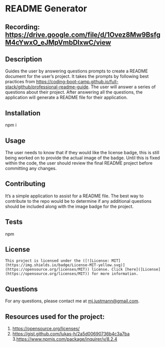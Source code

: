 
  # README Generator

  ## Recording: https://drive.google.com/file/d/1Ovez8Mw9BsfgM4cYwxO_eJMpVmbDlxwC/view
  

  ## Description
  Guides the user by answering questions prompts to create a README document for the user’s project. It takes the prompts by following best practices from https://coding-boot-camp.github.io/full-stack/github/professional-readme-guide. The user will answer a series of questions about their project. After answering all the questions, the application will generate a README file for their application.
  
  ## Installation
  npm i

  ## Usage
  The user needs to know that if they would like the license badge, this is still being worked on to provide the actual image of the badge. Until this is fixed within the code, the user should review the final README project before committing any changes. 
  
  ## Contributing
  It’s a simple application to assist for a README file. The best way to contribute to the repo would be to determine if any additional questions should be included along with the image badge for the project.
  
  ## Tests
  npm
  
  ## License

    This project is licensed under the ([![License: MIT](https://img.shields.io/badge/License-MIT-yellow.svg)](https://opensource.org/licenses/MIT)) license. Click [here]([License](https://opensource.org/licenses/MIT)) for more information.

  ## Questions
  For any questions, please contact me at mj.justmann@gmail.com.
  

  ## Resources used for the project: 
  1. https://opensource.org/licenses/
  2. https://gist.github.com/lukas-h/2a5d00690736b4c3a7ba
3.https://www.npmjs.com/package/inquirer/v/8.2.4


